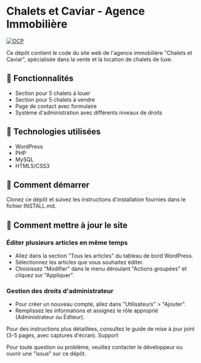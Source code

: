 # Chalets et Caviar - Agence Immobilière

[![OCP](https://img.shields.io/badge/OpenClassRooms%20Project-8A2BE2)](https://img.shields.io/badge/OpenClassRooms%20Project-8A2BE2)

Ce dépôt contient le code du site web de l'agence immobilière "Chalets et Caviar", spécialisée dans la vente et la location de chalets de luxe.

## 🌟 Fonctionnalités

- Section pour 5 chalets à louer
- Section pour 5 chalets à vendre
- Page de contact avec formulaire
- Système d'administration avec différents niveaux de droits

## 🦺 Technologies utilisées

- WordPress
- PHP
- MySQL
- HTML5/CSS3

## 🚀 Comment démarrer

Clonez ce dépôt et suivez les instructions d'installation fournies dans le fichier INSTALL.md.

## 📝 Comment mettre à jour le site

### Éditer plusieurs articles en même temps

- Allez dans la section "Tous les articles" du tableau de bord WordPress.
- Sélectionnez les articles que vous souhaitez éditer.
- Choisissez "Modifier" dans le menu déroulant "Actions groupées" et cliquez sur "Appliquer".

### Gestion des droits d'administrateur

- Pour créer un nouveau compte, allez dans "Utilisateurs" > "Ajouter".
- Remplissez les informations et assignez le rôle approprié (Administrateur ou Éditeur).

Pour des instructions plus détaillées, consultez le guide de mise à jour joint (3-5 pages, avec captures d'écran).
Support

Pour toute question ou problème, veuillez contacter le développeur ou ouvrir une "issue" sur ce dépôt.
